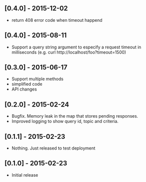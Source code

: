 ## [0.4.0] - 2015-12-02

* return 408 error code when timeout happend

## [0.4.0] - 2015-08-11

* Support a query string argument to especify a request timeout in milliseconds (e.g. curl http://localhost/foo?timeout=1500)

## [0.3.0] - 2015-06-17

* Support multiple methods
* simplified code
* API changes

## [0.2.0] - 2015-02-24

* Bugfix. Memory leak in the map that stores pending responses.
* Improved logging to show query id, topic and criteria.

## [0.1.1] - 2015-02-23

* Nothing. Just released to test deployment

## [0.1.0] - 2015-02-23

* Initial release
